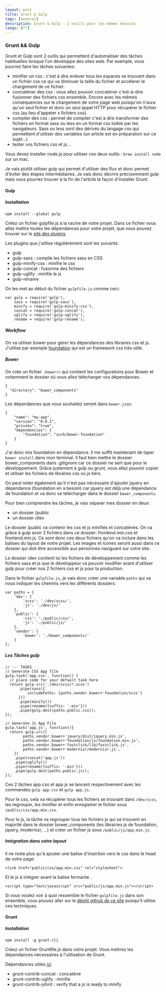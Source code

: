 ```yaml
---
layout: post
title: Grunt & Gulp
tags: [General]
description: Grunt & Gulp - 2 outils pour les mêmes besoins
langs: [fr]
---
```


### Grunt && Gulp

Grunt et Gulp sont 2 outils qui permettent d'automatiser des tâches habituelles
lorsque l'on développe des sites web. Par exemple, vous pourrez faire les
tâches suivantes:

- minifier un css : c'est à dire enlever tous les espaces se trouvant dans un
  fichier css ce qui va diminuer la taille du fichier et accélerer le chargement
  de ce fichier.
- concaténer des css : vous allez pouvoir concaténer c'est-à-dire fusionner des
  fichiers css ensemble. Encore avec les mêmes conséquences sur le chargement de
  votre page web puisqu'on n'aura qu'un seul fichier et donc un seul appel HTTP
  pour récupérer le fichier css (au lieu d'appeler x fichiers css).
- compiler des css : permet de compiler c'est à dire transformer des fichiers
  en format sass ou less en un format css lisible par les navigateurs.
  Sass ou less sont des dérivés du langage css qui permettent d'utiliser des
  variables (un article est en préparation sur ce sujet...)
- tester vos fichiers css et js...

Vous devez installer node.js pour utiliser ces deux outils : `brew install node`
sur un mac.

Je vais plutôt utiliser gulp qui permet d'utiliser des flux et donc permet
d'éviter des étapes intermédiaires. Je vais donc décrire précisemment gulp
mais vous pourrez trouver à la fin de l'article la façon d'installer Grunt.

#### Gulp

##### Installation

    npm install --global gulp

Créez un fichier gulpfile.js à la racine de votre projet. Dans ce fichier vous
allez mettre toutes les dépendances pour votre projet, que vous pouvez trouver
sur le [site des plugins](http://gulpjs.com/plugins).

Les plugins que j'utilise régulièrement sont les suivants:

- gulp
- gulp-sass : compile les fichiers sass en CSS
- gulp-minify-css : minifie le css
- gulp-concat : fusionne des fichiers
- gulp-uglify : minifie le js
- gulp-rename

On les met au début du fichier `gulpfile.js` comme ceci:

    var gulp = require('gulp'),
        sass = require('gulp-sass'),
        minify = require('gulp-minify-css'),
        concat = require('gulp-concat'),
        uglify = require('gulp-uglify'),
        rename = require('gulp-rename');

##### Workflow

On va utiliser bower pour gérer les dépendances des libraires css et js.
J'utilise par exemple [foundation](http://foundation.zurb.com/docs) qui est un
framework css très utile.

##### Bower

On crée un fichier `.bowerrc` qui contient les configurations pour Bower et
notamment le dossier où vous allez télécharger vos dépendances.

    {
      "directory": "bower_components"
    }

Les dépendances que vous souhaitez seront dans `bower.json`:

    {
        "name": "my-app",
        "version": "0.0.1",
        "private": "true",
        "dependencies": {
            "foundation": "zurb/bower-foundation"
        }
    }

J'ai donc mis foundation en dépendance. Il me suffit maintenant de taper
`bower install` dans mon terminal.
Il faut bien mettre le dossier bower_components dans .gitignore car ce dossier
ne sert que pour le développement. Grâce justement à gulp ou grunt, vous allez
pouvoir copier et utiliser les fichiers de libraires css ou js tiers.

On peut noter également qu'il n'est pas nécessaire d'ajouter jquery en
dépendance (foundation en a besoin) car jquery est déjà une dépendance de
foundation et va donc se télécharger dans le dossier `bower_components`.

Pour bien comprendre les tâches, je vais séparer mes dossier en deux:
- un dossier /public
- un dossier /dev

Le dossier /public va contenir les css et js minifiés et concaténés.
On va grâce à gulp avoir 2 fichiers dans ce dossier: frontend.min.css et
frontend.min.js. Ce sont donc ces deux fichiers qu'on va inclure dans les
balises <head> du layout de notre projet. Les images et icones seront aussi
dans ce dossier qui doit être accessible aux personnes naviguant sur votre site.

Le dossier /dev contient lui les fichiers de développement comme les fichiers
sass et js que le développeur va pouvoir modifier avant d'utiliser gulp pour
créer nos 2 fichiers css et js pour la production.

Dans le fichier `gulpfile.js`, je vais donc créer une variable `paths` qui va
nous indiquer les chemins vers les différents dossiers:

    var paths = {
        'dev': {
            'scss': './dev/scss/',
            'js': './dev/js/'
        },
        'public': {
            'css': './public/css/',
            'js': './public/js/'
        },
        'vendor': {
            'bower': './bower_components/'
        }
    };

##### Les Tâches gulp

    // --- TASKS
    // Generate CSS App file
    gulp.task('app.css', function() {
      // place code for your default task here
      return gulp.src('./dev/scss/*.scss')
          .pipe(sass({
              includePaths: [paths.vendor.bower+'foundation/scss']
          }))
          .pipe(minify())
          .pipe(rename({suffix: '.min'}))
          .pipe(gulp.dest(paths.public.css));
    });

    // Generate Js App File
    gulp.task('app.js', function(){
      return gulp.src([
            paths.vendor.bower+'jquery/dist/jquery.min.js',
            paths.vendor.bower+'foundation/js/foundation.min.js',
            paths.vendor.bower+'fastclick/lib/fastclick.js',
            paths.vendor.bower+'modernizr/modernizr.js',
        ])
        .pipe(concat('app.js'))
        .pipe(uglify())
        .pipe(rename({suffix: '.min'}))
        .pipe(gulp.dest(paths.public.js));
    });

Ces 2 tâches app.css et app.js se lancent respectivement avec les commandes
`gulp app.css` et `gulp app.js`.

Pour le css, cela va récupérer tous les fichiers se trouvant dans `/dev/scss`,
les regrouper, les minifier et enfin enregistrer le fichier sous
`/public/css/app.min.css`.

Pour le js, la tâche va regrouper tous les fichiers js qui se trouvent en
majorité dans le dossier bower_components (les librairies js de foundation,
jquery, modernizr, ...) et créer un fichier js sous `/public/js/app.min.js`.

##### Intégration dans votre layout

Il ne reste plus qu'à ajouter une balise d'insertion vers le css dans le head
de votre page:

    <link href="public/css/app.min.css" rel="stylesheet">

Et le js à intégrer avant la balise fermante </body>.

    <script type="text/javascript" src="public/js/app.min.js"></script>

Si vous voulez voir à quoi ressemble le fichier `gulpfile.js` dans son ensemble,
vous pouvez aller sur le [dépôt github de ce site](https://github.com/cake17/cake17.github.io/blob/master/_posts/2015-30-30-grunt-gulp.md)
puisqu'il utilise ces techniques.

#### Grunt

##### Installation

    npm install -g grunt-cli

Créez un fichier Gruntfile.js dans votre projet. Vous mettrez les dépendances
nécessaires à l'utilisation de Grunt.

Dépendances utiles [ici](http://gruntjs.com/plugins)

- grunt-contrib-concat : concatène
- grunt-contrib-uglify : minifie
- grunt-contrib-jshint : verify that a js is ready to minify
